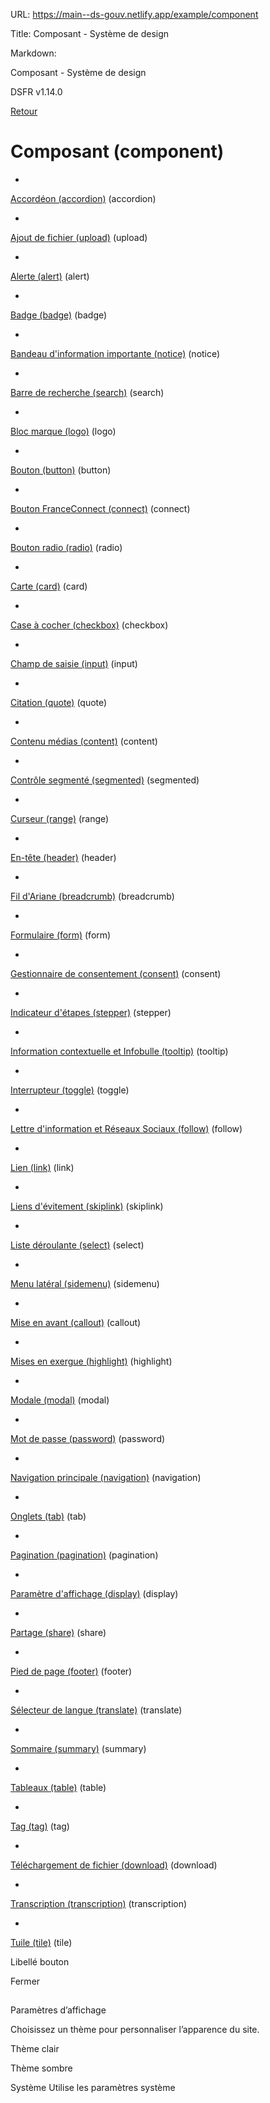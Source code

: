 URL:
https://main--ds-gouv.netlify.app/example/component

Title:
Composant - Système de design

Markdown:


Composant - Système de design


DSFR v1.14.0


[Retour](../)


# Composant (component)


-
[Accordéon (accordion)](accordion/) (accordion)


-
[Ajout de fichier (upload)](upload/) (upload)


-
[Alerte (alert)](alert/) (alert)


-
[Badge (badge)](badge/) (badge)


-
[Bandeau d'information importante (notice)](notice/) (notice)


-
[Barre de recherche (search)](search/) (search)


-
[Bloc marque (logo)](logo/) (logo)


-
[Bouton (button)](button/) (button)


-
[Bouton FranceConnect (connect)](connect/) (connect)


-
[Bouton radio (radio)](radio/) (radio)


-
[Carte (card)](card/) (card)


-
[Case à cocher (checkbox)](checkbox/) (checkbox)


-
[Champ de saisie (input)](input/) (input)


-
[Citation (quote)](quote/) (quote)


-
[Contenu médias (content)](content/) (content)


-
[Contrôle segmenté (segmented)](segmented/) (segmented)


-
[Curseur (range)](range/) (range)


-
[En-tête (header)](header/) (header)


-
[Fil d'Ariane (breadcrumb)](breadcrumb/) (breadcrumb)


-
[Formulaire (form)](form/) (form)


-
[Gestionnaire de consentement (consent)](consent/) (consent)


-
[Indicateur d'étapes (stepper)](stepper/) (stepper)


-
[Information contextuelle et Infobulle (tooltip)](tooltip/) (tooltip)


-
[Interrupteur (toggle)](toggle/) (toggle)


-
[Lettre d'information et Réseaux Sociaux (follow)](follow/) (follow)


-
[Lien (link)](link/) (link)


-
[Liens d'évitement (skiplink)](skiplink/) (skiplink)


-
[Liste déroulante (select)](select/) (select)


-
[Menu latéral (sidemenu)](sidemenu/) (sidemenu)


-
[Mise en avant (callout)](callout/) (callout)


-
[Mises en exergue (highlight)](highlight/) (highlight)


-
[Modale (modal)](modal/) (modal)


-
[Mot de passe (password)](password/) (password)


-
[Navigation principale (navigation)](navigation/) (navigation)


-
[Onglets (tab)](tab/) (tab)


-
[Pagination (pagination)](pagination/) (pagination)


-
[Paramètre d'affichage (display)](display/) (display)


-
[Partage (share)](share/) (share)


-
[Pied de page (footer)](footer/) (footer)


-
[Sélecteur de langue (translate)](translate/) (translate)


-
[Sommaire (summary)](summary/) (summary)


-
[Tableaux (table)](table/) (table)


-
[Tag (tag)](tag/) (tag)


-
[Téléchargement de fichier (download)](download/) (download)


-
[Transcription (transcription)](transcription/) (transcription)


-
[Tuile (tile)](tile/) (tile)


Libellé bouton


Fermer


##
Paramètres d’affichage


Choisissez un thème pour personnaliser l’apparence du site.


Thème clair


Thème sombre


Système
Utilise les paramètres système